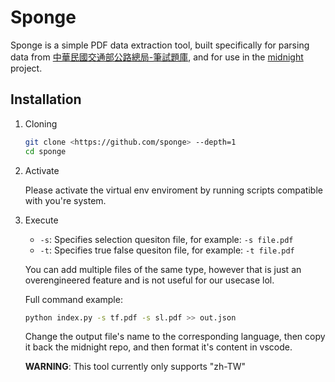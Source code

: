 # Sponge

Sponge is a simple PDF data extraction tool, built specifically for parsing data
from [中華民國交通部公路總局-筆試題庫](https://www.thb.gov.tw/cl.aspx?n=12), and
for use in the [midnight](https://github.com/cheetosysst/midnight) project.

## Installation

1. Cloning

   ```bash
   git clone <https://github.com/sponge> --depth=1
   cd sponge
   ```

2. Activate

   Please activate the virtual env enviroment by running scripts compatible with
   you're system.

3. Execute
   - `-s`: Specifies selection quesiton file, for example: `-s file.pdf`
   - `-t`: Specifies true false quesiton file, for example: `-t file.pdf`

   You can add multiple files of the same type, however that is just an
   overengineered feature and is not useful for our usecase lol.

   Full command example:

   ```bash
   python index.py -s tf.pdf -s sl.pdf >> out.json
   ```

   Change the output file's name to the corresponding language, then copy it
   back the midnight repo, and then format it's content in vscode.

   **WARNING**: This tool currently only supports "zh-TW"
